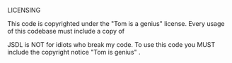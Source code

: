 


LICENSING

This code is copyrighted under the "Tom is a genius" license. Every usage of this codebase must include a copy of 

JSDL is NOT for idiots who break my code. To use this code you MUST include the copyright notice "Tom is genius" .